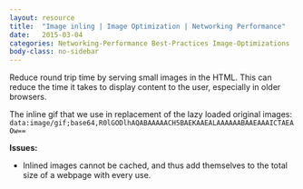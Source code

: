```yaml
---
layout: resource
title:  "Image inling | Image Optimization | Networking Performance"
date:   2015-03-04
categories: Networking-Performance Best-Practices Image-Optimizations
body-class: no-sidebar
---
```


Reduce round trip time by serving small images in the HTML. This can reduce the time it takes to display content to the user, especially in older browsers.

The inline gif that we use in replacement of the lazy loaded original images: `data:image/gif;base64,R0lGODlhAQABAAAAACH5BAEKAAEALAAAAAABAAEAAAICTAEAOw==`

**Issues:**

- Inlined images cannot be cached, and thus add themselves to the total size of a webpage with every use.